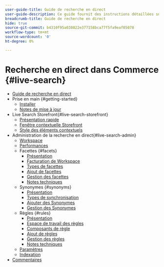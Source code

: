```yaml
---
user-guide-title: Guide de recherche en direct
user-guide-description: Ce guide fournit des instructions détaillées sur l’utilisation de la recherche en direct à partir d’Adobe Commerce.
breadcrumb-title: Guide de recherche en direct
hide: true
source-git-commit: b4310f95a038022e377158bca77f5fa9eaf05078
workflow-type: tm+mt
source-wordcount: '0'
ht-degree: 0%

---
```


# Recherche en direct dans Commerce {#live-search}

- [Guide de recherche en direct](overview.md)
- Prise en main {#getting-started}
   - [Installer](install.md)
   - [Notes de mise à jour](release-notes.md)
- Live Search Storefront{#live-search-storefront}
   - [Présentation rapide](quick-tour.md)
   - [Fenêtre contextuelle Storefront](storefront-popover.md)
   - [Style des éléments contextuels](storefront-popover-styling.md)
- Administration de la recherche en direct{#live-search-admin}
   - [Workspace](workspace.md)
   - [Performances](performance.md)
   - Facettes {#facets}
      - [Présentation](facets.md)
      - [Facturation de Workspace](faceting-workspace.md)
      - [Types de facettes](facets-type.md)
      - [Ajout de facettes](facets-add.md)
      - [Gestion des facettes](facets-manage.md)
      - [Notes techniques](facet-technical-notes.md)
   - Synonymes {#synonyms}
      - [Présentation](synonyms.md)
      - [Types de synchronisation](synonyms-type.md)
      - [Ajouter des Synonymes](synonyms-add.md)
      - [Gestion des Synonymes](synonyms-manage.md)
   - Règles {#rules}
      - [Présentation](rules.md)
      - [Espace de travail des règles](rules-workspace.md)
      - [Composants de règle](rule-components.md)
      - [Ajout de règles](rules-add.md)
      - [Gestion des règles](rules-manage.md)
      - [Notes techniques](rule-technical-notes.md)
   - [Paramètres](settings.md)
   - [Indexation](indexing.md)
- [Commentaires](feedback.md)